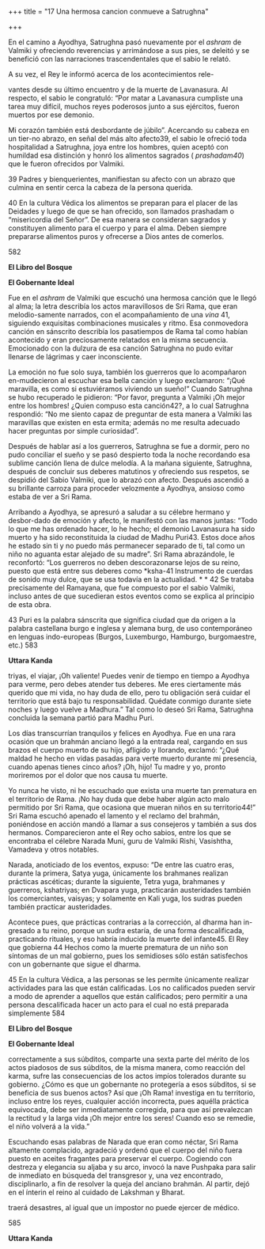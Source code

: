 +++
title = "17 Una hermosa cancion conmueve a Satrughna"

+++

En el camino a Ayodhya, Satrughna pasó nuevamente por el *ashram* de Valmiki y ofreciendo reverencias y arrimándose a sus pies, se deleitó y se benefició con las narraciones trascendentales que el sabio le relató.

A su vez, el Rey le informó acerca de los acontecimientos rele-

vantes desde su último encuentro y de la muerte de Lavanasura. Al respecto, el sabio le congratuló: “Por matar a Lavanasura cumpliste una tarea muy difícil, muchos reyes poderosos junto a sus ejércitos, fueron muertos por ese demonio.

Mi corazón también está desbordante de júbilo”. Acercando su cabeza en un tier-no abrazo, en señal del más alto afecto39, el sabio le ofreció toda hospitalidad a Satrughna, joya entre los hombres, quien aceptó con humildad esa distinción y honró los alimentos sagrados \( *prashadam40*\) que le fueron ofrecidos por Valmiki.

39 Padres y bienquerientes, manifiestan su afecto con un abrazo que culmina en sentir cerca la cabeza de la persona querida.

40 En la cultura Védica los alimentos se preparan para el placer de las Deidades y luego de que se han ofrecido, son llamados prashadam o “misericordia del Señor”. De esa manera se consideran sagrados y constituyen alimento para el cuerpo y para el alma. Deben siempre prepararse alimentos puros y ofrecerse a Dios antes de comerlos.

582

**El Libro del Bosque**

**El Gobernante Ideal**

Fue en el *ashram* de Valmiki que escuchó una hermosa canción que le llegó al alma; la letra describía los actos maravillosos de Sri Rama, que eran melodio-samente narrados, con el acompañamiento de una *vina* 41, siguiendo exquisitas combinaciones musicales y ritmo. Esa conmovedora canción en sánscrito describía los pasatiempos de Rama tal como habían acontecido y eran preciosamente relatados en la misma secuencia. Emocionado con la dulzura de esa canción Satrughna no pudo evitar llenarse de lágrimas y caer inconsciente.

La emoción no fue solo suya, también los guerreros que lo acompañaron en-mudecieron al escuchar esa bella canción y luego exclamaron: “¡Qué maravilla, es como si estuviéramos viviendo un sueño\!” Cuando Satrughna se hubo recuperado le pidieron: “Por favor, pregunta a Valmiki ¡Oh mejor entre los hombres\! ¿Quien compuso esta canción42?, a lo cual Satrughna respondió: “No me siento capaz de preguntar de esta manera a Valmiki las maravillas que existen en esta ermita; además no me resulta adecuado hacer preguntas por simple curiosidad”.

Después de hablar así a los guerreros, Satrughna se fue a dormir, pero no pudo conciliar el sueño y se pasó despierto toda la noche recordando esa sublime canción llena de dulce melodía. A la mañana siguiente, Satrughna, después de concluir sus deberes matutinos y ofreciendo sus respetos, se despidió del Sabio Valmiki, que lo abrazó con afecto. Después ascendió a su brillante carroza para proceder velozmente a Ayodhya, ansioso como estaba de ver a Sri Rama.

Arribando a Ayodhya, se apresuró a saludar a su célebre hermano y desbor-dado de emoción y afecto, le manifestó con las manos juntas: “Todo lo que me has ordenado hacer, lo he hecho; el demonio Lavanasura ha sido muerto y ha sido reconstituida la ciudad de Madhu Puri43. Estos doce años he estado sin ti y no puedo más permanecer separado de ti, tal como un niño no aguanta estar alejado de su madre”. Sri Rama abrazándole, le reconfortó: “Los guerreros no deben descorazonarse lejos de su reino, puesto que está entre sus deberes como *ksha-41 Instrumento de cuerdas de sonido muy dulce, que se usa todavía en la actualidad. *
*
42 Se trataba precisamente del Ramayana, que fue compuesto por el sabio Valmiki, incluso antes de que sucedieran estos eventos como se explica al principio de esta obra.

43 Puri es la palabra sánscrita que significa ciudad que da origen a la palabra castellana burgo e inglesa y alemana burg, de uso contemporáneo en lenguas indo-europeas \(Burgos, Luxemburgo, Hamburgo, burgomaestre, etc.\) 583

**Uttara Kanda**

triyas, el viajar, ¡Oh valiente\! Puedes venir de tiempo en tiempo a Ayodhya para verme, pero debes atender tus deberes. Me eres ciertamente más querido que mi vida, no hay duda de ello, pero tu obligación será cuidar el territorio que está bajo tu responsabilidad. Quédate conmigo durante siete noches y luego vuelve a Madhura.” Tal como lo deseó Sri Rama, Satrughna concluida la semana partió para Madhu Puri.

Los días transcurrían tranquilos y felices en Ayodhya. Fue en una rara ocasión que un brahmán anciano llegó a la entrada real, cargando en sus brazos el cuerpo muerto de su hijo, afligido y llorando, exclamó: “¿Qué maldad he hecho en vidas pasadas para verte muerto durante mi presencia, cuando apenas tienes cinco años? ¡Oh, hijo\! Tu madre y yo, pronto moriremos por el dolor que nos causa tu muerte.

Yo nunca he visto, ni he escuchado que exista una muerte tan prematura en el territorio de Rama. ¡No hay duda que debe haber algún acto malo permitido por Sri Rama, que ocasiona que mueran niños en su territorio44\!” Sri Rama escuchó apenado el lamento y el reclamo del brahmán, poniéndose en acción mandó a llamar a sus consejeros y también a sus dos hermanos. Comparecieron ante el Rey ocho sabios, entre los que se encontraba el célebre Narada Muni, guru de Valmiki Rishi, Vasishtha, Vamadeva y otros notables.

Narada, anoticiado de los eventos, expuso: “De entre las cuatro eras, durante la primera, Satya yuga, únicamente los brahmanes realizan prácticas ascéticas; durante la siguiente, Tetra yuga, brahmanes y guerreros, kshatriyas; en Dvapara yuga, practicarán austeridades también los comerciantes, vaisyas; y solamente en Kali yuga, los sudras pueden también practicar austeridades.

Acontece pues, que prácticas contrarias a la corrección, al dharma han in-gresado a tu reino, porque un sudra estaría, de una forma descalificada, practicando rituales, y eso habría inducido la muerte del infante45. El Rey que gobierna 44 Hechos como la muerte prematura de un niño son síntomas de un mal gobierno, pues los semidioses sólo están satisfechos con un gobernante que sigue el dharma.

45 En la cultura Védica, a las personas se les permite únicamente realizar actividades para las que están calificadas. Los no calificados pueden servir a modo de aprender a aquellos que están calificados; pero permitir a una persona descalificada hacer un acto para el cual no está preparada simplemente 584

**El Libro del Bosque**

**El Gobernante Ideal**

correctamente a sus súbditos, comparte una sexta parte del mérito de los actos piadosos de sus súbditos, de la misma manera, como reacción del karma, sufre las consecuencias de los actos impíos tolerados durante su gobierno. ¿Cómo es que un gobernante no protegería a esos súbditos, si se beneficia de sus buenos actos? Así que ¡Oh Rama\! investiga en tu territorio, incluso entre los reyes, cualquier acción incorrecta, pues aquélla práctica equivocada, debe ser inmediatamente corregida, para que así prevalezcan la rectitud y la larga vida ¡Oh mejor entre los seres\! Cuando eso se remedie, el niño volverá a la vida.”

Escuchando esas palabras de Narada que eran como néctar, Sri Rama altamente complacido, agradeció y ordenó que el cuerpo del niño fuera puesto en aceites fragantes para preservar el cuerpo. Cogiendo con destreza y elegancia su aljaba y su arco, invocó la nave Pushpaka para salir de inmediato en búsqueda del transgresor y, una vez encontrado, disciplinarlo, a fin de resolver la queja del anciano brahmán. Al partir, dejó en el ínterin el reino al cuidado de Lakshman y Bharat.

traerá desastres, al igual que un impostor no puede ejercer de médico.

585

**Uttara Kanda**
